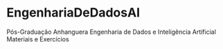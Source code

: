 # EngenhariaDeDadosAI
Pós-Graduação Anhanguera Engenharia de Dados e Inteligência Artificial Materiais e Exercícios
